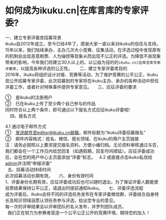 # 如何成为ikuku.cn|在库言库的专家评委?



 一、建立专家评委库招募背景  
 ikuku自2012年成立，至今已经4年了，感谢大家一直以来对ikuku的信任与支持。15年以来，我们陆续承办、主办几次大小竞赛、征集活动，在评选过程中发现原有的机制会出现恶意刷票、人为操控等现象从而出现不公正的评选。为降低不良现象带来的影响，今年我们将建立30人以上的、以公益为目的的`ikuku.cn|在库言库专家评委库`，以提高各种评选的公正性。 
  
  
 二、建立专家评委库目的  
 2016年，ikuku将组织设计对接、竞赛等活动，为了维护竞赛的公平公正，ikuku现公开招募专家评委，此次招募到的专家将在ikuku主办、承办的各种活动中担任评委工作，或者针对特殊事件提供专家意见。
  
  
 三、应征评委的要求    
 
 ①　是ikuku的注册用户  
 ②　已在ikuku上传了至少两个自己参与的作品  
 同时符合以上两个条件，即可通过以下报名方式应征ikuku评委啦!   
  
  
 四、报名方式 
  
 4.1 通过电子邮件方式   
 ①　发送邮件至editor@ikuku.cn邮箱，邮件标题为“ikuku评委招募报名”  
 ②　邮件内容格式：姓名、微信、擅长领域、在ikuku的用户主页链接  
 注：请务必按照以上要求提交报名资料，方便小编归档。无论资料审核通过与否，我们都会在一个工作日内给您回复（如遇假期，回复时间顺延）。应征评委成功后，会在您的用户中心主页面添加“评委”标志。
  
 4.2 或直接点击ikuku私信给[admin](http://www.ikuku.cn/user/1)并注明“申报评委”  
  
 五、招募活动持续时间  
 此次招募活动长期有效。
  
  
 六、身份有效时间  
 1、评委身份长期有效，应征评委成功后也可以随时退出，为了保证评委人数能使投票结果保持公平公正，请退出时提前通知ikuku。
  
  
 七、评委评选流程  
 成为评委后，ikuku会将不同的评选任务发布在专家评委微信群，评委结合自身特长及知识领域自愿认领任务参与评选，给出您专业的意见。  
 每一次的评审结果会以评审团队的名义发布，并罗列团队成员。  
  
 我们正在努力为参赛者营造一个公平公正公开的竞赛环境，期待您的加入！
